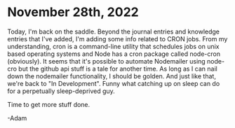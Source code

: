 # November 28th, 2022

Today, I'm back on the saddle. Beyond the journal entries and knowledge entries that I've added, I'm adding some info related to CRON jobs. From my understanding, cron is a command-line utility that schedules jobs on unix based operating systems and Node has a cron package called node-cron (obviously). It seems that it's possible to automate Nodemailer using node-cro but the github api stuff is a tale for another time. As long as I can nail down the nodemailer functionality, I should be golden. And just like that, we're back to "In Development". Funny what catching up on sleep can do for a perpetually sleep-deprived guy.

Time to get more stuff done.

-Adam
